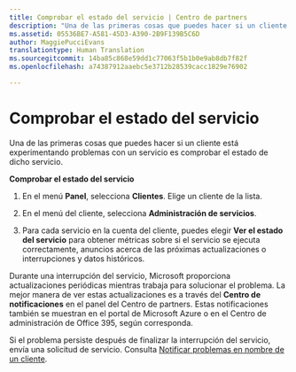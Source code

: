 ```yaml
---
title: Comprobar el estado del servicio | Centro de partners
description: "Una de las primeras cosas que puedes hacer si un cliente está experimentando problemas con un servicio es comprobar el estado de dicho servicio."
ms.assetid: 05536BE7-A581-45D3-A390-2B9F139B5C6D
author: MaggiePucciEvans
translationtype: Human Translation
ms.sourcegitcommit: 14ba85c868e59dd1c77063f5b1b0e9ab8db7f82f
ms.openlocfilehash: a74387912aaebc5e3712b28539cacc1829e76902

---
```


# Comprobar el estado del servicio


Una de las primeras cosas que puedes hacer si un cliente está experimentando problemas con un servicio es comprobar el estado de dicho servicio.

**Comprobar el estado del servicio**

1.  En el menú **Panel**, selecciona **Clientes**. Elige un cliente de la lista.

2.  En el menú del cliente, selecciona **Administración de servicios**.

3.  Para cada servicio en la cuenta del cliente, puedes elegir **Ver el estado del servicio** para obtener métricas sobre si el servicio se ejecuta correctamente, anuncios acerca de las próximas actualizaciones o interrupciones y datos históricos.

Durante una interrupción del servicio, Microsoft proporciona actualizaciones periódicas mientras trabaja para solucionar el problema. La mejor manera de ver estas actualizaciones es a través del **Centro de notificaciones** en el panel del Centro de partners. Estas notificaciones también se muestran en el portal de Microsoft Azure o en el Centro de administración de Office 395, según corresponda.

Si el problema persiste después de finalizar la interrupción del servicio, envía una solicitud de servicio. Consulta [Notificar problemas en nombre de un cliente](report-problems-on-behalf-of-a-customer.md).

 

 






<!--HONumber=Nov16_HO4-->


